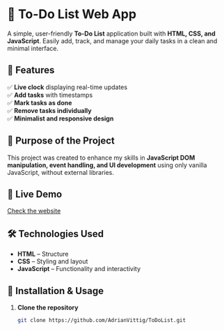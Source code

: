 # 📝 To-Do List Web App

A simple, user-friendly **To-Do List** application built with **HTML, CSS, and JavaScript**. Easily add, track, and manage your daily tasks in a clean and minimal interface.

## 📌 Features

✅ **Live clock** displaying real-time updates  
✅ **Add tasks** with timestamps  
✅ **Mark tasks as done**  
✅ **Remove tasks individually**  
✅ **Minimalist and responsive design**

## 🎯 Purpose of the Project

This project was created to enhance my skills in **JavaScript DOM manipulation, event handling, and UI development** using only vanilla JavaScript, without external libraries.

## 🚀 Live Demo

[Check the website](https://adrianvittig.github.io/To-Do-List/)

## 🛠️ Technologies Used

- **HTML** – Structure
- **CSS** – Styling and layout
- **JavaScript** – Functionality and interactivity

## 📂 Installation & Usage

1. **Clone the repository**
   ```bash
   git clone https://github.com/AdrianVittig/ToDoList.git
   ```
